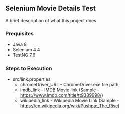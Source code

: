 ## Selenium Movie Details Test 

A brief description of what this project does

### Prequisites
* Java 8 
* Selenium 4.4
* TestNG 7.6

### Steps to Execution
* src/link.properties
    * chromeDriver_URL -  ChromeDriver.exe file path,
    * imdb_link        - IMDB Movie link 
        (Sample - https://www.imdb.com/title/tt9389998/)
    * wikipedia_link   - Wikipedia Movie Link
        (Sample - https://en.wikipedia.org/wiki/Pushpa:_The_Rise)
